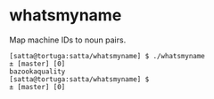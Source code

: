 # whatsmyname
Map machine IDs to noun pairs.

```
[satta@tortuga:satta/whatsmyname] $ ./whatsmyname                                            ± [master] [0]
bazookaquality
[satta@tortuga:satta/whatsmyname] $                                                          ± [master] [0]
```
